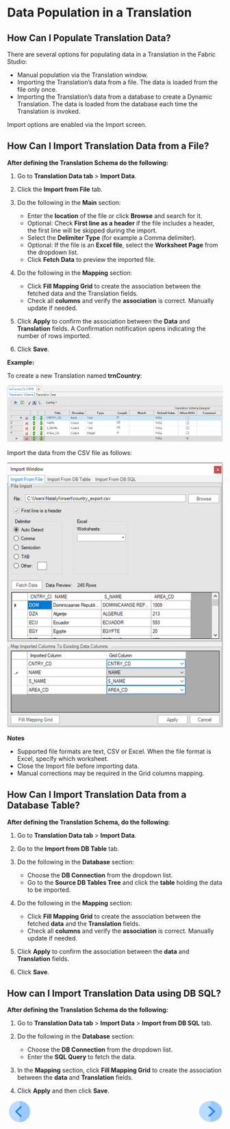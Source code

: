 # Data Population in a Translation

## How Can I Populate Translation Data?
 
There are several options for populating data in a Translation in the Fabric Studio: 
* Manual population via the Translation window. 
* Importing the Translation’s data from a file. The data is loaded from the file only once.
* Importing the Translation’s data from a database to create a Dynamic Translation. The data is loaded from the database each time the Translation is invoked. 
 
Import options are enabled via the Import screen.


## How Can I Import Translation Data from a File?
 
**After defining the Translation Schema do the following:** 

1.	Go to **Translation Data tab** > **Import Data**.

2.	Click the **Import from File** tab. 

3.	Do the following in the **Main** section:

       * Enter the **location** of the file or click **Browse** and search for it.
       * Optional: Check **First line as a header** if the file includes a header, the first line will be skipped during the import.
       * Select the **Delimiter Type** (for example a Comma delimiter).
       * Optional: If the file is an **Excel file**, select the **Worksheet Page** from the dropdown list.
       * Click **Fetch Data** to preview the imported file.
       
4.	Do the following in the **Mapping** section: 
       * Click **Fill Mapping Grid** to create the association between the fetched data and the Translation fields.
       * Check all **columns** and verify the **association** is correct. Manually update if needed.
       
5.	Click **Apply** to confirm the association between the **Data** and **Translation** fields. A Confirmation notification opens indicating the number of rows imported.

6.	Click **Save**.

**Example:**

To create a new Translation named **trnCountry**:

![image](/articles/09_translations/images/09_02_01_01%20trnCountry.png)


Import the data from the CSV file as follows:

![image](/articles/09_translations/images/09_02_01_02%20CSV%20file.png)

**Notes** 
* Supported file formats are text, CSV or Excel. When the file format is Excel, specify which worksheet.
* Close the Import file before importing data. 
* Manual corrections may be required in the Grid columns mapping.


## How Can I Import Translation Data from a Database Table?
 
**After defining the Translation Schema, do the following:** 

1.	Go to **Translation Data tab** > **Import Data**.

2.	Go to the **Import from DB Table** tab. 

3.	Do the following in the **Database** section:
       * Choose the **DB Connection** from the dropdown list.
       * Go to the **Source DB Tables Tree** and click the **table** holding the data to be imported.
       
4.	Do the following in the **Mapping** section:
       * Click **Fill Mapping Grid** to create the association between the fetched **data** and the **Translation** fields.
       * Check all **columns** and verify the **association** is correct. Manually update if needed.
       
5.	Click **Apply** to confirm the association between the **data** and **Translation** fields.

6.	Click **Save**.


## How can I Import Translation Data using DB SQL?
 
**After defining the Translation Schema do the following:** 
1.	Go to **Translation Data tab** > **Import Data** > **Import from DB SQL** tab.

2.	Do the following in the **Database** section:
       * Choose the **DB Connection** from the dropdown list.
       * Enter the **SQL Query** to fetch the data.
       
3.	In the **Mapping** section, click **Fill Mapping Grid** to create the association between the **data** and **Translation** fields.

4.	Click **Apply** and then click **Save**.


[![Previous](/articles/images/Previous.png)](/articles/09_translations/02_creating_a_new_translation_in_fabric.md)[<img align="right" width="60" height="54" src="/articles/images/Next.png">](/articles/09_translations/04_using_translations_in_fabric.md)

